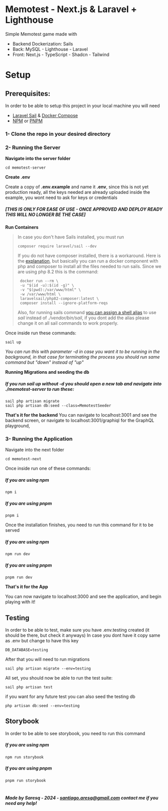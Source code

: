 
#  Memotest - Next.js & Laravel + Lighthouse
Simple Memotest game made with
- Backend Dockerization: Sails
- Back: MySQL - Lighthouse - Laravel
- Front: Next.js - TypeScript - Shadcn - Tailwind
#  Setup
##  Prerequisites:
In order to be able to setup this project in your local machine you will need
-  [Laravel Sail](https://laravel.com/docs/10.x/sail) & [Docker Compose](https://docs.docker.com/compose/)
-  [NPM](https://www.npmjs.com/) or [PNPM](https://pnpm.io/)
###  1- Clone the repo in your desired directory
###  2- Running the Server
**Navigate into the server folder**

    cd memotest-server

**Create .env**

Create a copy of **.env.example** and name it **.env**, since this is not yet production ready, all the keys needed are already uploaded inside the example, you wont need to ask for keys or credentials
#####  *[THIS IS ONLY FOR EASE OF USE - ONCE APPROVED AND DEPLOY READY THIS WILL NO LONGER BE THE CASE]*

**Run Containers**

> In case you don't have Sails installed, you must run
> 
> 
> `composer require laravel/sail --dev`
> 
> If you do not have composer installed, there is a workaround.
> Here is the [explanation](https://laravel.com/docs/9.x/sail#installing-composer-dependencies-for-existing-projects), but basically you can run a docker component with php and composer to
> install all the files needed to run sails.
> Since we are using php 8.2 this is the command:
> 
> 
>      docker run --rm \
>      -u "$(id -u):$(id -g)" \
>      -v "$(pwd):/var/www/html" \
>      -w /var/www/html \
>      laravelsail/php82-composer:latest \
>      composer install --ignore-platform-reqs
>  
> Also, for running sails command [you can assign a shell alias](https://laravel.com/docs/9.x/sail#configuring-a-shell-alias) to use *sail* instead of *./vendor/bin/sail*, if you dont add the alias please change it on all sail commands to work properly.

Once inside run these commands:

    sail up

*You can run this with parameter -d in case you want it to be running in the background, in that case for terminating the process you should run same command but "down" instead of "up"*

**Running Migrations and seeding the db**
#####  If you run sail up without -d you should open a new tab and navigate into ./memotest-server to run these:

    sail php artisan migrate
    sail php artisan db:seed --class=MemotestSeeder

**That's it for the backend**
You can navigate to localhost:3001 and see the backend screen, or navigate to localhost:3001/graphiql for the GraphQL playground,

###  3- Running the Application
Navigate into the next folder

    cd memotest-next

Once inside run one of these commands:
#####  If you are using npm

    npm i

#####  If you are using pnpm

    pnpm i

Once the installation finishes, you need to run this command for it to be served
#####  If you are using npm

    npm run dev

#####  If you are using pnpm

    pnpm run dev

**That's it for the App**

You can now navigate to localhost:3000 and see the application, and begin playing with it!


## Testing
In order to be able to test, make sure you have .env.testing created (it should be there, but check it anyways)
In case you dont have it copy same as .env but change to have this key

    DB_DATABASE=testing

  After that you will need to run migrations
  

    sail php artisan migrate --env=testing
   
   All set, you should now be able to run the test suite:

    sail php artisan test

  if you want for any future test you can also seed the testing db

    php artisan db:seed --env=testing

## Storybook
In order to be able to see storybook, you need to run this command

#####  If you are using npm

    npm run storybook

#####  If you are using pnpm

    pnpm run storybook

#
#

#####  Made by Saresq - 2024 - *santiago.aresq@gmail.com contact me if you need any help!*
